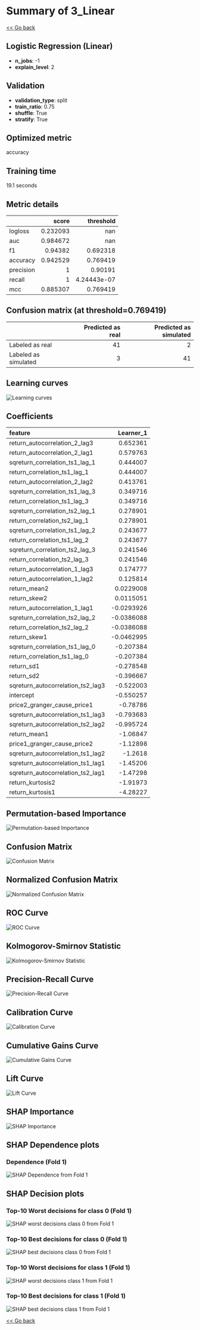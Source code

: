 # Summary of 3_Linear

[<< Go back](../README.md)


## Logistic Regression (Linear)
- **n_jobs**: -1
- **explain_level**: 2

## Validation
 - **validation_type**: split
 - **train_ratio**: 0.75
 - **shuffle**: True
 - **stratify**: True

## Optimized metric
accuracy

## Training time

19.1 seconds

## Metric details
|           |    score |     threshold |
|:----------|---------:|--------------:|
| logloss   | 0.232093 | nan           |
| auc       | 0.984672 | nan           |
| f1        | 0.94382  |   0.692318    |
| accuracy  | 0.942529 |   0.769419    |
| precision | 1        |   0.90191     |
| recall    | 1        |   4.24443e-07 |
| mcc       | 0.885307 |   0.769419    |


## Confusion matrix (at threshold=0.769419)
|                      |   Predicted as real |   Predicted as simulated |
|:---------------------|--------------------:|-------------------------:|
| Labeled as real      |                  41 |                        2 |
| Labeled as simulated |                   3 |                       41 |

## Learning curves
![Learning curves](learning_curves.png)

## Coefficients
| feature                           |   Learner_1 |
|:----------------------------------|------------:|
| return_autocorrelation_2_lag3     |   0.652361  |
| return_autocorrelation_2_lag1     |   0.579763  |
| sqreturn_correlation_ts1_lag_1    |   0.444007  |
| return_correlation_ts1_lag_1      |   0.444007  |
| return_autocorrelation_2_lag2     |   0.413761  |
| sqreturn_correlation_ts1_lag_3    |   0.349716  |
| return_correlation_ts1_lag_3      |   0.349716  |
| sqreturn_correlation_ts2_lag_1    |   0.278901  |
| return_correlation_ts2_lag_1      |   0.278901  |
| sqreturn_correlation_ts1_lag_2    |   0.243677  |
| return_correlation_ts1_lag_2      |   0.243677  |
| sqreturn_correlation_ts2_lag_3    |   0.241546  |
| return_correlation_ts2_lag_3      |   0.241546  |
| return_autocorrelation_1_lag3     |   0.174777  |
| return_autocorrelation_1_lag2     |   0.125814  |
| return_mean2                      |   0.0229008 |
| return_skew2                      |   0.0115051 |
| return_autocorrelation_1_lag1     |  -0.0293926 |
| sqreturn_correlation_ts2_lag_2    |  -0.0386088 |
| return_correlation_ts2_lag_2      |  -0.0386088 |
| return_skew1                      |  -0.0462995 |
| sqreturn_correlation_ts1_lag_0    |  -0.207384  |
| return_correlation_ts1_lag_0      |  -0.207384  |
| return_sd1                        |  -0.278548  |
| return_sd2                        |  -0.396667  |
| sqreturn_autocorrelation_ts2_lag3 |  -0.522003  |
| intercept                         |  -0.550257  |
| price2_granger_cause_price1       |  -0.78786   |
| sqreturn_autocorrelation_ts1_lag3 |  -0.793683  |
| sqreturn_autocorrelation_ts2_lag2 |  -0.995724  |
| return_mean1                      |  -1.06847   |
| price1_granger_cause_price2       |  -1.12898   |
| sqreturn_autocorrelation_ts1_lag2 |  -1.2618    |
| sqreturn_autocorrelation_ts1_lag1 |  -1.45206   |
| sqreturn_autocorrelation_ts2_lag1 |  -1.47298   |
| return_kurtosis2                  |  -1.91973   |
| return_kurtosis1                  |  -4.28227   |


## Permutation-based Importance
![Permutation-based Importance](permutation_importance.png)
## Confusion Matrix

![Confusion Matrix](confusion_matrix.png)


## Normalized Confusion Matrix

![Normalized Confusion Matrix](confusion_matrix_normalized.png)


## ROC Curve

![ROC Curve](roc_curve.png)


## Kolmogorov-Smirnov Statistic

![Kolmogorov-Smirnov Statistic](ks_statistic.png)


## Precision-Recall Curve

![Precision-Recall Curve](precision_recall_curve.png)


## Calibration Curve

![Calibration Curve](calibration_curve_curve.png)


## Cumulative Gains Curve

![Cumulative Gains Curve](cumulative_gains_curve.png)


## Lift Curve

![Lift Curve](lift_curve.png)



## SHAP Importance
![SHAP Importance](shap_importance.png)

## SHAP Dependence plots

### Dependence (Fold 1)
![SHAP Dependence from Fold 1](learner_fold_0_shap_dependence.png)

## SHAP Decision plots

### Top-10 Worst decisions for class 0 (Fold 1)
![SHAP worst decisions class 0 from Fold 1](learner_fold_0_shap_class_0_worst_decisions.png)
### Top-10 Best decisions for class 0 (Fold 1)
![SHAP best decisions class 0 from Fold 1](learner_fold_0_shap_class_0_best_decisions.png)
### Top-10 Worst decisions for class 1 (Fold 1)
![SHAP worst decisions class 1 from Fold 1](learner_fold_0_shap_class_1_worst_decisions.png)
### Top-10 Best decisions for class 1 (Fold 1)
![SHAP best decisions class 1 from Fold 1](learner_fold_0_shap_class_1_best_decisions.png)

[<< Go back](../README.md)
